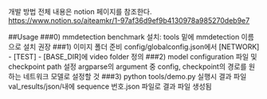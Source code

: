 개발 방법 전체 내용은 notion 페이지를 참조한다.
https://www.notion.so/aiteamkr/1-97af36d9ef9b4130978a985270deb9e7


##Usage
###0) mmdetection benchmark 설치: tools 밑에 mmdetection 이름으로 설치 권장 
###1) 이미지 폴더 준비 
   config/globalconfig.json에서 [NETWORK] - [TEST] - [BASE_DIR]에 video folder 정의
###2) model configuration 파일 및 checkpoint path 설정
   argparse의 argument 중 config, checkpoint의 경로를 원하는 네트워크 모델로 설정할 것
###3) python tools/demo.py
   실행시 결과 파일 val_results/json/내에 sequence 번호.json 파일로 결과 파일 생성됨
   
    
    
